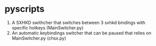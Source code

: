 # pyscripts
 
1. A SXHKD swithcher that switches between 3 sxhkd bindings with specific hotkeys (MainSwitcher.py)
2. An automatic keybindings switcher that can be paused that relies on MainSwitcher.py (chsx.py)
